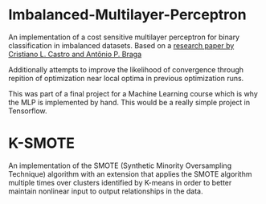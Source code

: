 # Imbalanced-Multilayer-Perceptron
An implementation of a cost sensitive multilayer perceptron for binary classification in imbalanced datasets. Based on a [research paper by Cristiano L. Castro and Antônio P. Braga](https://ieeexplore.ieee.org/stamp/stamp.jsp?arnumber=6469237)  

Additionally attempts to improve the likelihood of convergence through repition of optimization near local optima in previous optimization runs. 

This was part of a final project for a Machine Learning course which is why the MLP is implemented by hand. This would be a really simple project in Tensorflow. 

# K-SMOTE
An implementation of the SMOTE (Synthetic Minority Oversampling Technique) algorithm with an extension that applies the SMOTE algorithm multiple times over clusters identified by K-means in order to better maintain nonlinear input to output relationships in the data.
